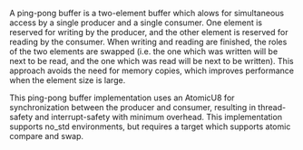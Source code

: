 A ping-pong buffer is a two-element buffer which alows for
simultaneous access by a single producer and a single consumer. One
element is reserved for writing by the producer, and the other element
is reserved for reading by the consumer. When writing and reading are
finished, the roles of the two elements are swapped (i.e. the one
which was written will be next to be read, and the one which was read
will be next to be written). This approach avoids the need for memory
copies, which improves performance when the element size is large.

This ping-pong buffer implementation uses an AtomicU8 for
synchronization between the producer and consumer, resulting in
thread-safety and interrupt-safety with minimum overhead.  This
implementation supports no_std environments, but requires a target
which supports atomic compare and swap.
